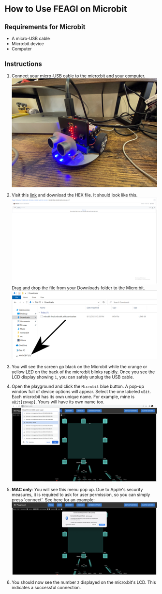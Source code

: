 # How to Use FEAGI on Microbit

## Requirements for Microbit
* A micro-USB cable
* Micro:bit device
* Computer

## Instructions

1. Connect your micro-USB cable to the micro:bit and your computer.
   ![Connected Microbit](_static/microbit_and_usb.jpg)

2. Visit this [link](https://github.com/Neuraville/feagi/blob/staging/third_party/embodiments/elecfreaks/cutebot/web_html_microbit/microbit-final_microbit_with_service.hex) and download the HEX file. It should look like this.
   ![Download HEX](_static/download_hex.png)
   Drag and drop the file from your Downloads folder to the Micro:bit.
   ![Drag and Drop](_static/arrow_drag_hex.png)

3. You will see the screen go black on the Microbit while the orange or yellow LED on the back of 
   the micro:bit blinks rapidly. Once you see the LCD display showing `1`, you can safely unplug 
   the USB cable.

4. Open the playground and click the `Microbit` blue button. A pop-up window full of device options will appear. Select the one labeled `uBit`. Each micro:bit has its own unique name. For example, mine is `uBit[zovep]`. Yours will have its own name too.
   ![Microbit Connected](_static/microbit_selected.png)
5. **MAC only**: You will see this menu pop up. Due to Apple's security measures, it is required to ask for user permission, so you can simply press 'connect'. See here for an example:
   ![bluetooth_confirm](_static/mac_bluetooth_confirm.png)

6. You should now see the number `2` displayed on the micro:bit's LCD. This indicates a successful connection.
